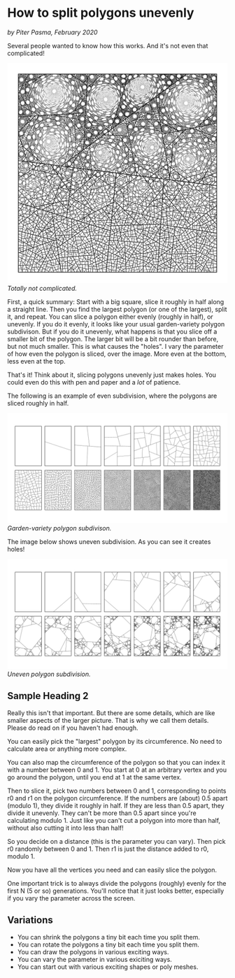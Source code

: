# How to split polygons unevenly
*by Piter Pasma, February 2020*

Several people wanted to know how this works. And it's not even that complicated!

![This thing](polysub-1.jpg)
*Totally not complicated.*

First, a quick summary: Start with a big square, slice it roughly in half along a straight line. Then you find the largest polygon (or one of the largest), split it, and repeat. You can slice a polygon either evenly (roughly in half), or unevenly. If you do it evenly, it looks like your usual garden-variety polygon subdivison. But if you do it unevenly, what happens is that you slice off a smaller bit of the polygon. The larger bit will be a bit rounder than before, but not much smaller. This is what causes the "holes". I vary the parameter of how even the polygon is sliced, over the image. More even at the bottom, less even at the top.

That's it! Think about it, slicing polygons unevenly just makes holes. You could even do this with pen and paper and a *lot* of patience.

The following is an example of even subdivision, where the polygons are sliced roughly in half. 

![Even subdivision](polysub-2.jpg)
*Garden-variety polygon subdivison.*

The image below shows uneven subdivision. As you can see it creates holes!

![Uneven subdivision](polysub-3.jpg)
*Uneven polygon subdivision.*

## Sample Heading 2

Really this isn't that important. But there are some details, which are like smaller aspects of the larger picture. That is why we call them details. Please do read on if you haven't had enough.

You can easily pick the "largest" polygon by its circumference. No need to calculate area or anything more complex.

You can also map the circumference of the polygon so that you can index it with a number between 0 and 1. You start at 0 at an arbitrary vertex and you go around the polygon, until you end at 1 at the same vertex.

Then to slice it, pick two numbers between 0 and 1, corresponding to points r0 and r1 on the polygon circumference. If the numbers are (about) 0.5 apart (modulo 1), they divide it roughly in half. If they are less than 0.5 apart, they divide it unevenly. They can't be more than 0.5 apart since you're calculating modulo 1. Just like you can't cut a polygon into more than half, without also cutting it into less than half!

So you decide on a distance (this is the parameter you can vary). Then pick r0 randomly between 0 and 1. Then r1 is just the distance added to r0, modulo 1.

Now you have all the vertices you need and can easily slice the polygon.

One important trick is to always divide the polygons (roughly) evenly for the first N (5 or so) generations. You'll notice that it just looks better, especially if you vary the parameter across the screen.

## Variations

* You can shrink the polygons a tiny bit each time you split them.
* You can rotate the polygons a tiny bit each time you split them.
* You can draw the polygons in various exciting ways.
* You can vary the parameter in various exiciting ways.
* You can start out with various exciting shapes or poly meshes.

